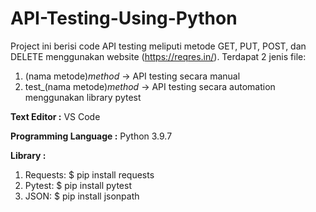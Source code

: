 # API-Testing-Using-Python

Project ini berisi code API testing meliputi metode GET, PUT, POST, dan DELETE menggunakan website (https://reqres.in/).
Terdapat 2 jenis file:
1. (nama metode)_method_ -> API testing secara manual
2. test_(nama metode)_method_ -> API testing secara automation menggunakan library pytest

**Text Editor :**
VS Code

**Programming Language :**
Python 3.9.7

**Library :**
1. Requests: $ pip install requests
2. Pytest: $ pip install pytest
3. JSON: $ pip install jsonpath

